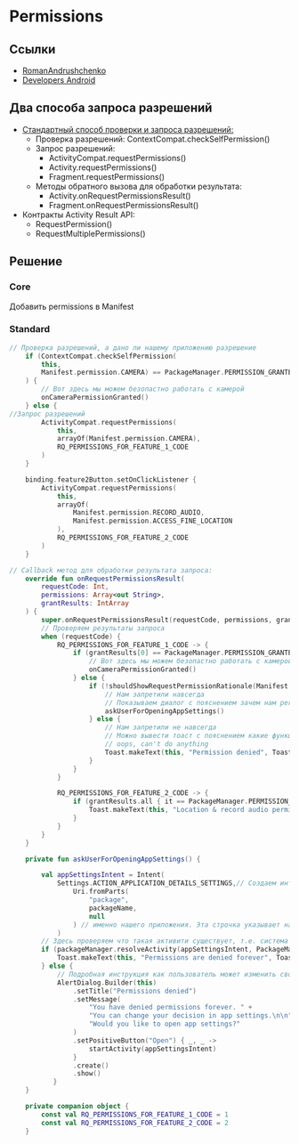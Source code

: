 # Permissions

## Ссылки

* [RomanAndrushchenko](https://www.youtube.com/watch?v=cGPPZqp8qis&ab_channel=RomanAndrushchenko)
* [Developers Android](https://developer.android.com/guide/topics/permissions/overview)

## Два способа запроса разрешений

* [Стандартный способ проверки и запроса разрешений:](ReadMe.md#standard)
    - Проверка разрешений: ContextCompat.checkSelfPermission()
    - Запрос разрешений:
        * ActivityCompat.requestPermissions()
        * Activity.requestPermissions()
        * Fragment.requestPermissions()
    - Методы обратного вызова для обработки результата:
        * Activity.onRequestPermissionsResult()
        * Fragment.onRequestPermissionsResult()
* Контракты Activity Result API:
    - RequestPermission()
    - RequestMultiplePermissions()

## Решение

### Core

Добавить permissions в Manifest

### Standard

```kotlin
// Проверка разрешений, а дано ли нашему приложению разрешение
    if (ContextCompat.checkSelfPermission(
        this,
        Manifest.permission.CAMERA) == PackageManager.PERMISSION_GRANTED
    ) {
        // Вот здесь мы можем безопастно работать с камерой
        onCameraPermissionGranted()
    } else {
//Запрос разрешений
        ActivityCompat.requestPermissions(
            this,
            arrayOf(Manifest.permission.CAMERA),
            RQ_PERMISSIONS_FOR_FEATURE_1_CODE
        )
    }

    binding.feature2Button.setOnClickListener {
        ActivityCompat.requestPermissions(
            this,
            arrayOf(
                Manifest.permission.RECORD_AUDIO,
                Manifest.permission.ACCESS_FINE_LOCATION
            ),
            RQ_PERMISSIONS_FOR_FEATURE_2_CODE
        )
    }

// Callback метод для обработки результата запроса:
    override fun onRequestPermissionsResult(
        requestCode: Int,
        permissions: Array<out String>,
        grantResults: IntArray
    ) {
        super.onRequestPermissionsResult(requestCode, permissions, grantResults)
        // Проверяем результаты запроса
        when (requestCode) {
            RQ_PERMISSIONS_FOR_FEATURE_1_CODE -> {
                if (grantResults[0] == PackageManager.PERMISSION_GRANTED) { // Если пользователь сразу разрешил permission
                    // Вот здесь мы можем безопастно работать с камерой
                    onCameraPermissionGranted()
                } else {
                    if (!shouldShowRequestPermissionRationale(Manifest.permission.CAMERA)) {
                        // Нам запретили навсегда
                        // Показываем диалог с пояснением зачем нам permission
                        askUserForOpeningAppSettings()
                    } else {
                        // Нам запретили не навсегда
                        // Можно вывести тоаст с пояснением какие функции в приложении не будут работать
                        // oops, can't do anything
                        Toast.makeText(this, "Permission denied", Toast.LENGTH_SHORT).show()
                    }
                }
            }

            RQ_PERMISSIONS_FOR_FEATURE_2_CODE -> {
                if (grantResults.all { it == PackageManager.PERMISSION_GRANTED }) {
                    Toast.makeText(this, "Location & record audio permissions granted", Toast.LENGTH_SHORT).show()
                }
            }
        }
    }

    private fun askUserForOpeningAppSettings() {

        val appSettingsIntent = Intent(
            Settings.ACTION_APPLICATION_DETAILS_SETTINGS,// Создаем интент на запуск системной активити, которая буде показывать системные настройки
                Uri.fromParts(
                    "package",
                    packageName,
                    null
                ) // именно нашего приложения. Эта строчка указывает на ссылку на наше приложение
            )
        // Здесь проверяем что такая активити существует, т.е. система может показать настройки приложения
        if (packageManager.resolveActivity(appSettingsIntent, PackageManager.MATCH_DEFAULT_ONLY) == null) {
            Toast.makeText(this, "Permissions are denied forever", Toast.LENGTH_SHORT).show()
        } else {
            // Подробная инструкция как пользователь может изменить свое решение
            AlertDialog.Builder(this)
                .setTitle("Permissions denied")
                .setMessage(
                    "You have denied permissions forever. " +
                    "You can change your decision in app settings.\n\n" +
                    "Would you like to open app settings?"
                )
                .setPositiveButton("Open") { _, _ ->
                    startActivity(appSettingsIntent)
                }
                .create()
                .show()
           }
    }

    private companion object {
        const val RQ_PERMISSIONS_FOR_FEATURE_1_CODE = 1
        const val RQ_PERMISSIONS_FOR_FEATURE_2_CODE = 2
    }
```
